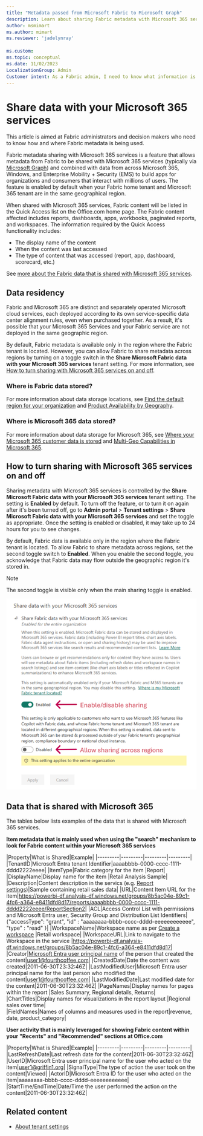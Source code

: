 ```yaml
---
title: "Metadata passed from Microsoft Fabric to Microsoft Graph"
description: Learn about sharing Fabric metadata with Microsoft 365 services.
author: msmimart
ms.author: mimart
ms.reviewer: 'jadelynray'

ms.custom:
ms.topic: conceptual
ms.date: 11/02/2023
LocalizationGroup: Admin
Customer intent: As a Fabric admin, I need to know what information is passed from Fabric and Microsoft Graph to Microsoft 365.
---
```


# Share data with your Microsoft 365 services

This article is aimed at Fabric administrators and decision makers who need to know how and where Fabric metadata is being used.

Fabric metadata sharing with Microsoft 365 services is a feature that allows metadata from Fabric to be shared with Microsoft 365 services (typically via [Microsoft Graph](/graph/overview)) and combined with data from across Microsoft 365, Windows, and Enterprise Mobility + Security (EMS) to build apps for organizations and consumers that interact with millions of users. The feature is enabled by default when your Fabric home tenant and Microsoft 365 tenant are in the same geographical region.

When shared with Microsoft 365 services, Fabric content will be listed in the Quick Access list on the Office.com home page. The Fabric content affected includes reports, dashboards, apps, workbooks, paginated reports, and workspaces. The information required by the Quick Access functionality includes:

* The display name of the content
* When the content was last accessed
* The type of content that was accessed (report, app, dashboard, scorecard, etc.)

See [more about the Fabric data that is shared with Microsoft 365 services](#data-that-is-shared-with-microsoft-365).

## Data residency

Fabric and Microsoft 365 are distinct and separately operated Microsoft cloud services, each deployed according to its own service-specific data center alignment rules, even when purchased together. As a result, it's possible that your Microsoft 365 Services and your Fabric service are not deployed in the same geographic region.

By default, Fabric metadata is available only in the region where the Fabric tenant is located. However, you can allow Fabric to share metadata across regions by turning on a toggle switch in the **Share Microsoft Fabric data with your Microsoft 365 services** tenant setting. For more information, see [How to turn sharing with Microsoft 365 services on and off](#how-to-turn-sharing-with-microsoft-365-services-on-and-off).

### Where is Fabric data stored?

For more information about data storage locations, see [Find the default region for your organization](/power-bi/admin/service-admin-where-is-my-tenant-located) and [Product Availability by Geography](https://powerplatform.microsoft.com/availability-reports/).

### Where is Microsoft 365 data stored?

For more information about data storage for Microsoft 365, see [Where your Microsoft 365 customer data is stored](/microsoft-365/enterprise/o365-data-locations) and [Multi-Geo Capabilities in Microsoft 365](https://www.microsoft.com/microsoft-365/business/multi-geo-capabilities).

## How to turn sharing with Microsoft 365 services on and off

Sharing metadata with Microsoft 365 services is controlled by the **Share Microsoft Fabric data with your Microsoft 365 services** tenant setting. The setting is **Enabled** by default. To turn off the feature, or to turn it on again after it's been turned off, go to **Admin portal** > **Tenant settings** > **Share Microsoft Fabric data with your Microsoft 365 services** and set the toggle as appropriate. Once the setting is enabled or disabled, it may take up to 24 hours for you to see changes.

By default, Fabric data is available only in the region where the Fabric tenant is located. To allow Fabric to share metadata across regions, set the second toggle switch to **Enabled**. When you enable the second toggle, you acknowledge that Fabric data may flow outside the geographic region it's stored in.

> [!NOTE]
> The second toggle is visible only when the main sharing toggle is enabled.

![Screenshot of Users can see Microsoft Fabric metadata in Microsoft 365 tenant setting.](media/admin-share-power-bi-metadata-microsoft-365-services/m365-share.png)

## Data that is shared with Microsoft 365

The tables below lists examples of the data that is shared with Microsoft 365 services.

**Item metadata that is mainly used when using the "search" mechanism to look for Fabric content within your Microsoft 365 services**

|Property|What is Shared|Example|
|---------|---------|---------|---------|
|TenantID|Microsoft Entra tenant Identifier|aaaabbbb-0000-cccc-1111-dddd2222eeee|
|ItemType|Fabric category for the item |Report|
|DisplayName|Display name for the item |Retail Analysis Sample|
|Description|Content description in the servics (e.g. [Report settings](/power-bi/create-reports/power-bi-report-settings?tabs=powerbi-desktop))|Sample containing retail sales data|
|URL|Content Item URL for the item|https://powerbi-df.analysis-df.windows.net/groups/8b5ac04e-89c1-4fc6-a364-e8411dfd8d17/reports/aaaabbbb-0000-cccc-1111-dddd2222eeee/ReportSection2|
|ACL|Access Control List with permissions and Microsoft Entra user, Security Group and Distribution List Identifiers|{"accessType": "grant", "id" : "aaaaaaaa-bbbb-cccc-dddd-eeeeeeeeeeee", "type" : "read" }|
|WorkspaceName|Workspace name as per [Create a workspace](/power-bi/collaborate-share/service-create-the-new-workspaces) |Retail workspace|
|WorkspaceURL|Link to navigate to the Workspace in the service |https://powerbi-df.analysis-df.windows.net/groups/8b5ac04e-89c1-4fc6-a364-e8411dfd8d17|
|Creator|[Microsoft Entra user principal name](/entra/identity/hybrid/connect/plan-connect-userprincipalname) of the person that created the content|user1@fourthcoffee.com|
|CreatedDate|Date the content was created|2011-06-30T23:32:46Z|
|LastModifiedUser|Microsoft Entra user principal name for the last person who modified the content|user1@fourthcoffee.com|
|LastModifiedDate|Last modified date for the content|2011-06-30T23:32:46Z|
|PageNames|Display names for pages within the report |Sales Summary, Regional details, Returns|
|ChartTitles|Display names for visualizations in the report layout |Regional sales over time|  
|FieldNames|Names of columns and measures used in the report|revenue, date, product_category|

**User activity that is mainly leveraged for showing Fabric content within your "Recents" and "Recommended" sections at Office.com**

|Property|What is Shared|Example|
|---------|---------|---------|---------|
|LastRefreshDate|Last refresh date for the content|2011-06-30T23:32:46Z|
|UserID|Microsoft Entra user principal name for the user who acted on the item|user1@griffin1.org|
|SignalType|The type of action the user took on the content|Viewed|
|ActorID|Microsoft Entra ID for the user who acted on the item|aaaaaaaa-bbbb-cccc-dddd-eeeeeeeeeeee|
|StartTime/EndTime|Date/Time the user performed the action on the content|2011-06-30T23:32:46Z|

## Related content

- [About tenant settings](tenant-settings-index.md)
